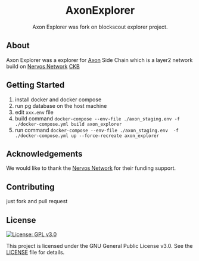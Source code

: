 <h1 align="center">AxonExplorer</h1>
<p align="center">Axon Explorer was fork on blockscout explorer project.</p>

## About
Axon Explorer was a explorer for [Axon](https://github.com/nervosnetwork/axon) Side Chain which is a layer2 network build on [Nervos Network](https://www.nervos.org/) [CKB](https://github.com/nervosnetwork/ckb)
## Getting Started
  1. install docker and docker compose
  2. run pg database on the host machine
  3. edit `xxx.env` file
  4. build command `docker-compose --env-file ./axon_staging.env -f ./docker-compose.yml build axon_explorer`
  5. run command `docker-compose --env-file ./axon_staging.env  -f ./docker-compose.yml up --force-recreate axon_explorer`
## Acknowledgements

We would like to thank the [Nervos Network](https://www.nervos.org/) for their funding support.

## Contributing
just fork and pull request

## License
[![License: GPL v3.0](https://img.shields.io/badge/License-GPL%20v3-blue.svg)](https://www.gnu.org/licenses/gpl-3.0)

This project is licensed under the GNU General Public License v3.0. See the [LICENSE](LICENSE) file for details.
